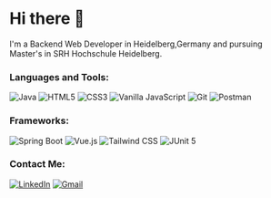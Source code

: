 # Hi there 👋
I'm a Backend Web Developer in Heidelberg,Germany and pursuing Master's in SRH Hochschule Heidelberg.

### Languages and Tools:

![Java](https://img.shields.io/badge/-Java-007396?logo=java&logoColor=white)
![HTML5](https://img.shields.io/badge/-HTML5-E34F26?logo=html5&logoColor=white)
![CSS3](https://img.shields.io/badge/-CSS3-1572B6?logo=css3&logoColor=white)
![Vanilla JavaScript](https://img.shields.io/badge/-JavaScript-F7DF1E?logo=javascript&logoColor=black)
![Git](https://img.shields.io/badge/-Git-F05032?logo=git&logoColor=white)
![Postman](https://img.shields.io/badge/-Postman-FF6C37?logo=postman&logoColor=white)


### Frameworks:

![Spring Boot](https://img.shields.io/badge/-Spring%20Boot-6DB33F?logo=springboot&logoColor=white)
![Vue.js](https://img.shields.io/badge/-Vue.js-4FC08D?logo=vue.js&logoColor=white)
![Tailwind CSS](https://img.shields.io/badge/-Tailwind%20CSS-38B2AC?logo=tailwind-css&logoColor=white)
![JUnit 5](https://img.shields.io/badge/-JUnit%205-25A162?logo=junit5&logoColor=white)

### Contact Me:
[![LinkedIn](https://img.shields.io/badge/-LinkedIn-blue?logo=linkedin)]({https://www.linkedin.com/in/pramukh-prakash)
[![Gmail](https://img.shields.io/badge/-Gmail-red?logo=gmail)](mailto:pramukhp35@gmail.com)




